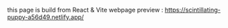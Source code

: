 this page is build from React & Vite 
webpage preview : https://scintillating-puppy-a56d49.netlify.app/
